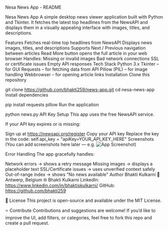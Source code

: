 Nesa News App - README

Nesa News App
A simple desktop news viewer application built with Python and Tkinter.
It fetches the latest top headlines from the NewsAPI and displays them in a visually appealing interface with images, titles, and descriptions.

Features
Fetches real-time top headlines from NewsAPI
Displays news images, titles, and descriptions
Supports Next / Previous navigation between articles
Read More button opens the full article in your web browser
Handles:
Missing or invalid images
Bad network connections
SSL or certificate issues
Empty API responses
Tech Stack
Python 3.x
Tkinter – for GUI
Requests – for fetching data from API
Pillow (PIL) – for image handling
Webbrowser – for opening article links
Installation
Clone this repository

git clone https://github.com/bhakti259/news-app.git
cd nesa-news-app
Install dependencies

pip install requests pillow
Run the application

python news.py
API Key Setup
This app uses the free NewsAPI service.

If your API key expires or is missing:

Sign up at https://newsapi.org/register
Copy your API key
Replace the key in the code:
self.api_key = "apiKey=YOUR_API_KEY_HERE"
Screenshots
(You can add screenshots here later — e.g. ![App Screenshot](screenshot.png))

Error Handling
The app gracefully handles:

Network errors → shows a retry message
Missing images → displays a placeholder text
SSL/Certificate issues → uses unverified context safely
Out-of-range index → shows "No news available"
Author
Bhakti Kulkarni
📍 Antwerp, Belgium
🌐 Bhakti Kulkarni LinkedIn: https://www.linkedin.com/in/bhaktiskulkarni/ GitHub: https://github.com/bhakti259

🪪 License
This project is open-source and available under the MIT License.

⭐ Contribute
Contributions and suggestions are welcome!
If you’d like to improve the UI, add filters, or categories, feel free to fork this repo and create a pull request.
